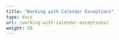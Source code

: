 ```yaml
---
title: "Working with Calendar Exceptions"
type: docs
url: /working-with-calendar-exceptions/
weight: 50
---
```

